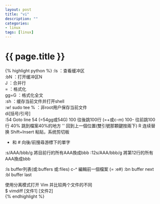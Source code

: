 ```yaml
---
layout: post
title: "vi"
description: ""
categories: 
- linux
tags: [linux]
---
```

{{ page.title }}
================

{% highlight python %}
:ls ：查看缓冲区   
:bN ：打开缓冲区N   
J ：合并行   
= ：格式化   
gg=G ：格式化全文   
:sh ：缓存当前文件并打开shell   
:w! sudo tee % ：非root用户保存当前文件   
di[括号/引号]   
:54         Goto line 54 (=54gg或54G)
100  往後跳100行 (=+或c-m)
100-        往前跳100行
40%         跳到檔案40%的地方
''          回到上一個位置(雙引號那顆鍵按兩下)
R 连续替换
Shift+Insert 粘贴，系统剪切板
* 和 #    向後/前搜尋游標下的單字

:s/AAA/bbb/g    將目前行的所有AAA換成bbb
:12s/AAA/bbb/g  將第12行的所有AAA換成bbb

:ls         buffer列表(或:buffers 或:files)
c-^         編輯前一個檔案 (= :e#)
:bn         buffer next
:bl         buffer last

使用分离模式打开 Vim 并比较两个文件的不同   
$ vimdiff [文件1] [文件2]    
{% endhighlight %}
